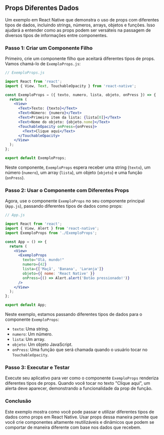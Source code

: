 ## Props Diferentes Dados

Um exemplo em React Native que demonstra o uso de props com diferentes tipos de dados, incluindo strings, números, arrays, objetos e funções. Isso ajudará a entender como as props podem ser versáteis na passagem de diversos tipos de informações entre componentes.

### Passo 1: Criar um Componente Filho

Primeiro, crie um componente filho que aceitará diferentes tipos de props. Vamos chamá-lo de `ExemploProps.js`:

```jsx
// ExemploProps.js

import React from 'react';
import { View, Text, TouchableOpacity } from 'react-native';

const ExemploProps = ({ texto, numero, lista, objeto, onPress }) => {
  return (
    <View>
      <Text>Texto: {texto}</Text>
      <Text>Número: {numero}</Text>
      <Text>Primeiro item da lista: {lista[0]}</Text>
      <Text>Nome do objeto: {objeto.nome}</Text>
      <TouchableOpacity onPress={onPress}>
        <Text>Clique aqui</Text>
      </TouchableOpacity>
    </View>
  );
};

export default ExemploProps;
```

Neste componente, `ExemploProps` espera receber uma string (`texto`), um número (`numero`), um array (`lista`), um objeto (`objeto`) e uma função (`onPress`).

### Passo 2: Usar o Componente com Diferentes Props

Agora, use o componente `ExemploProps` no seu componente principal (`App.js`), passando diferentes tipos de dados como props:

```jsx
// App.js

import React from 'react';
import { View, Alert } from 'react-native';
import ExemploProps from './ExemploProps';

const App = () => {
  return (
    <View>
      <ExemploProps
        texto="Olá, mundo!"
        numero={42}
        lista={['Maçã', 'Banana', 'Laranja']}
        objeto={{ nome: 'React Native' }}
        onPress={() => Alert.alert('Botão pressionado!')}
      />
    </View>
  );
};

export default App;
```

Neste exemplo, estamos passando diferentes tipos de dados para o componente `ExemploProps`:

- `texto`: Uma string.
- `numero`: Um número.
- `lista`: Um array.
- `objeto`: Um objeto JavaScript.
- `onPress`: Uma função que será chamada quando o usuário tocar no `TouchableOpacity`.

### Passo 3: Executar e Testar

Execute seu aplicativo para ver como o componente `ExemploProps` renderiza diferentes tipos de props. Quando você tocar no texto "Clique aqui", um alerta deve aparecer, demonstrando a funcionalidade da prop de função.

### Conclusão

Este exemplo mostra como você pode passar e utilizar diferentes tipos de dados como props em React Native. Usar props dessa maneira permite que você crie componentes altamente reutilizáveis e dinâmicos que podem se comportar de maneira diferente com base nos dados que recebem.